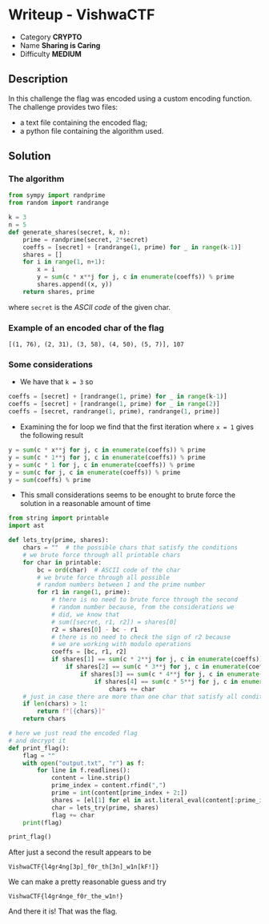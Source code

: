 # **Writeup - VishwaCTF**

* Category **CRYPTO**
* Name **Sharing is Caring**
* Difficulty **MEDIUM**


## Description
In this challenge the flag was encoded using a custom encoding function.
The challenge provides two files:
* a text file containing the encoded flag;
* a python file containing the algorithm used.


## **Solution**
### The **algorithm**
```Python
from sympy import randprime
from random import randrange

k = 3
n = 5
def generate_shares(secret, k, n):
    prime = randprime(secret, 2*secret)
    coeffs = [secret] + [randrange(1, prime) for _ in range(k-1)]
    shares = []
    for i in range(1, n+1):
        x = i
        y = sum(c * x**j for j, c in enumerate(coeffs)) % prime
        shares.append((x, y))
    return shares, prime
```

where `secret` is the _ASCII code_ of the given char.

### Example of an encoded char of the **flag**

```
[(1, 76), (2, 31), (3, 58), (4, 50), (5, 7)], 107
```

### Some considerations
* We have that `k = 3` so

```Python
coeffs = [secret] + [randrange(1, prime) for _ in range(k-1)]
coeffs = [secret] + [randrange(1, prime) for _ in range(2)]
coeffs = [secret, randrange(1, prime), randrange(1, prime)]
```

* Examining the for loop we find that the first iteration where `x = 1` gives the following result

```Python
y = sum(c * x**j for j, c in enumerate(coeffs)) % prime
y = sum(c * 1**j for j, c in enumerate(coeffs)) % prime
y = sum(c * 1 for j, c in enumerate(coeffs)) % prime
y = sum(c for j, c in enumerate(coeffs)) % prime
y = sum(coeffs) % prime
```

* This small considerations seems to be enought to brute force the solution in a reasonable amount of time


```Python
from string import printable
import ast

def lets_try(prime, shares):
	chars = ""  # the possible chars that satisfy the conditions
	# we brute force through all printable chars
	for char in printable:
		bc = ord(char)  # ASCII code of the char
        # we brute force through all possible 
        # random numbers between 1 and the prime number
		for r1 in range(1, prime):
            # there is no need to brute force through the second
            # random number because, from the considerations we 
            # did, we know that 
            # sum([secret, r1, r2]) = shares[0]
			r2 = shares[0] - bc - r1
            # there is no need to check the sign of r2 because
            # we are working with modulo operations
			coeffs = [bc, r1, r2]
			if shares[1] == sum(c * 2**j for j, c in enumerate(coeffs)) % prime:
				if shares[2] == sum(c * 3**j for j, c in enumerate(coeffs)) % prime:
					if shares[3] == sum(c * 4**j for j, c in enumerate(coeffs)) % prime:
						if shares[4] == sum(c * 5**j for j, c in enumerate(coeffs)) % prime:
							chars += char
	# just in case there are more than one char that satisfy all conditions
	if len(chars) > 1:
		return f"[{chars}]"
	return chars

# here we just read the encoded flag
# and decrypt it 
def print_flag():
	flag = ""
	with open("output.txt", "r") as f:
		for line in f.readlines():
			content = line.strip()
			prime_index = content.rfind(",")
			prime = int(content[prime_index + 2:])
			shares = [el[1] for el in ast.literal_eval(content[:prime_index])]
			char = lets_try(prime, shares)
			flag += char
	print(flag)

print_flag()
```


After just a second the result appears to be 

```
VishwaCTF{l4gr4ng[3p]_f0r_th[3n]_w1n[kF!]}
```

We can make a pretty reasonable guess and try

```
VishwaCTF{l4gr4nge_f0r_the_w1n!}
```

And there it is! That was the flag.
